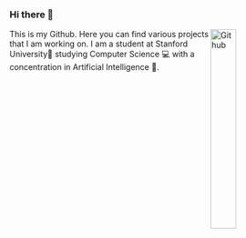 ### Hi there 👋

<img width="30%" align="right" alt="Github" src="https://drive.google.com/uc?export=download&id=1yv_dwthMxKU76oouabeJyckS6LzRjxA1" />
This is my Github. Here you can find various projects that I am working on. 
I am a student at Stanford University🌲 studying Computer Science 💻  with a concentration in Artificial Intelligence 🧠. 

<!--
**rosikand/rosikand** is a ✨ _special_ ✨ repository because its `README.md` (this file) appears on your GitHub profile.

Here are some ideas to get you started:

- 🔭 I’m currently working on ...
- 🌱 I’m currently learning ...
- 👯 I’m looking to collaborate on ...
- 🤔 I’m looking for help with ...
- 💬 Ask me about ...
- 📫 How to reach me: ...
- 😄 Pronouns: ...
- ⚡ Fun fact: ...
-->
